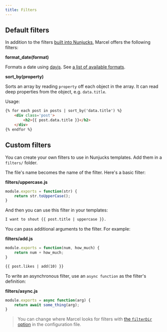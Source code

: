 ```yaml
---
title: Filters
---
```


## Default filters

In addition to the filters [built into Nunjucks][nunjucks-builtin], Marcel offers the following filters:

__format_date(format)__

Formats a date using [dayjs][dayjs]. See [a list of available formats][dayjs-formats].

__sort_by(property)__

Sorts an array by reading `property` off each object in the array. It can read deep properties from the object, e.g. `data.title`.

Usage:

```html
{% for each post in posts | sort_by('data.title') %}
	<div class='post'>
		<h2>{{ post.data.title }}</h2>
	</div>
{% endfor %}
```

## Custom filters

You can create your own filters to use in Nunjucks templates. Add them in a `filters/` folder.

The file's name becomes the name of the filter. Here's a basic filter:

__filters/uppercase.js__
```js
module.exports = function(str) {
	return str.toUpperCase();
}
```

And then you can use this filter in your templates:

```html
I want to shout {{ post.title | uppercase }}.
```

You can pass additional arguments to the filter. For example:

__filters/add.js__
```js
module.exports = function(num, how_much) {
	return num + how_much;
}
```

```html
{{ post.likes | add(10) }}
```

To write an asynchronous filter, use an `async function` as the filter's definition:

__filters/async.js__
```js
module.exports = async function(arg) {
	return await some_thing(arg);
}
```

> You can change where Marcel looks for filters with [the `filterDir` option][marcel-config] in the configuration file.


[nunjucks-builtin]: https://mozilla.github.io/nunjucks/templating.html#builtin-filters
[marcel-config]: #todo
[dayjs]: https://github.com/iamkun/dayjs
[dayjs-formats]: https://github.com/iamkun/dayjs/blob/master/docs/en/API-reference.md#list-of-all-available-formats

